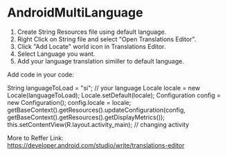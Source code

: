 # AndroidMultiLanguage

1. Create String Resources file using default language.
2. Right Click on String file and select "Open Translations Editor".
3. Click "Add Locate" world icon in Translations Editor.
4. Select Language you want.
5. Add your language translation similler to default language.

Add code in your code:

String languageToLoad  = "si";                                          // your language
Locale locale = new Locale(languageToLoad);
Locale.setDefault(locale);
Configuration config = new Configuration();
config.locale = locale;
getBaseContext().getResources().updateConfiguration(config,
                getBaseContext().getResources().getDisplayMetrics());
this.setContentView(R.layout.activity_main);                            // changing activity



More to Reffer Link: https://developer.android.com/studio/write/translations-editor
